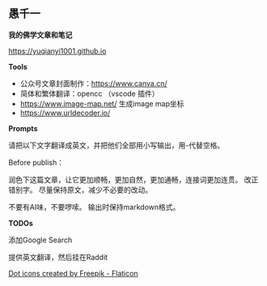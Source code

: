 
## 愚千一

**我的佛学文章和笔记**

https://yuqianyi1001.github.io


**Tools**
* 公众号文章封面制作：https://www.canva.cn/
* 简体和繁体翻译：opencc （vscode 插件）
* https://www.image-map.net/ 生成image map坐标
* https://www.urldecoder.io/


**Prompts**

请把以下文字翻译成英文，并把他们全部用小写输出，用-代替空格。



Before publish：

润色下这篇文章，让它更加顺畅，更加自然，更加通畅，连接词更加连贯。
改正错别字。
尽量保持原文，减少不必要的改动。

不要有AI味，不要啰嗦。
输出时保持markdown格式。

**TODOs**

添加Google Search

提供英文翻译，然后挂在Raddit



<a href="https://www.flaticon.com/free-icons/dot" title="dot icons">Dot icons created by Freepik - Flaticon</a>

